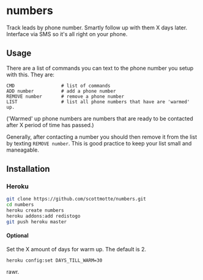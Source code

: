 # numbers

Track leads by phone number. Smartly follow up with them X days later. Interface via SMS so it's all right on your phone.

## Usage

There are a list of commands you can text to the phone number you setup with this. They are:

```
CMD                 # list of commands
ADD number          # add a phone number
REMOVE number       # remove a phone number
LIST                # list all phone numbers that have are 'warmed' up. 
```

('Warmed' up phone numbers are numbers that are ready to be contacted after X period of time has passed.)

Generally, after contacting a number you should then remove it from the list by texting `REMOVE number`. This is good practice to keep your list small and maneagable. 

## Installation

### Heroku

```bash
git clone https://github.com/scottmotte/numbers.git
cd numbers
heroku create numbers
heroku addons:add redistogo
git push heroku master
```

#### Optional

Set the X amount of days for warm up. The default is 2.

```
heroku config:set DAYS_TILL_WARM=30
```

rawr.
